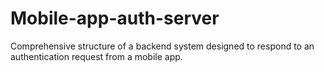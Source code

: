 # Mobile-app-auth-server
Comprehensive structure of a backend system designed to respond to an authentication request from a mobile app.

